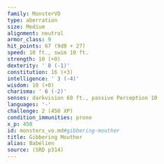 ```yaml
---
family: MonsterVO
type: aberration
size: Medium
alignment: neutral
armor_class: 9
hit_points: 67 (9d8 + 27)
speed: 10 ft., swim 10 ft.
strength: 10 (+0)
dexterity: ' 8 (-1)'
constitution: 16 (+3)
intelligence: ' 3 (-4)'
wisdom: 10 (+0)
charisma: ' 6 (-2)'
senses: darkvision 60 ft., passive Perception 10
languages: '-'
challenge: 2 (450 XP)
condition_immunities: prone
x_p: 450
id: monsters_vo.md#gibbering-mouther
title: Gibbering Mouther
alias: Babélien
source: (SRD p314)
---
```


